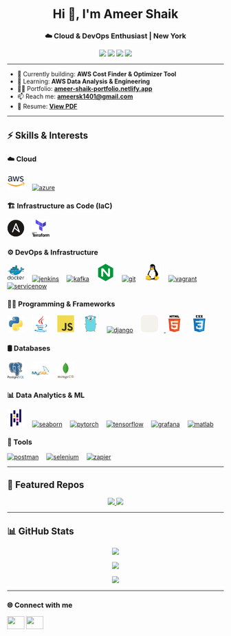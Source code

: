<!-- Header -->
<h1 align="center">Hi 👋, I'm Ameer Shaik</h1>
<h3 align="center">☁️ Cloud & DevOps Enthusiast | New York</h3>

<p align="center">
  <a href="mailto:ameersk1401@gmail.com"><img src="https://img.shields.io/badge/Email-ameersk1401%40gmail.com-red?logo=gmail" /></a>
  <a href="https://www.linkedin.com/in/ameer-shaik-087791218/" target="_blank"><img src="https://img.shields.io/badge/LinkedIn-Ameer%20Shaik-blue?logo=linkedin" /></a>
  <a href="https://ameer-shaik-portfolio.netlify.app/" target="_blank"><img src="https://img.shields.io/badge/Portfolio-Live-14a1f0?logo=netlify" /></a>
  <a href="https://github.com/ameer-sk1401/Portfolio/blob/main/resume.pdf" target="_blank"><img src="https://img.shields.io/badge/Resume-PDF-4b8bbe?logo=readthedocs" /></a>
</p>

---

- 🔭 Currently building: **AWS Cost Finder & Optimizer Tool**
- 🌱 Learning: **AWS Data Analysis & Engineering**
- 👨‍💻 Portfolio: **[ameer-shaik-portfolio.netlify.app](https://ameer-shaik-portfolio.netlify.app/)**
- 📫 Reach me: **ameersk1401@gmail.com**
- 📄 Resume: **[View PDF](https://github.com/ameer-sk1401/Portfolio/blob/main/resume.pdf)**

---

## ⚡ Skills & Interests

<!-- ☁️ Cloud -->
### ☁️ Cloud
<p align="left">
  <a href="https://aws.amazon.com" target="_blank" rel="noreferrer"><img src="https://raw.githubusercontent.com/devicons/devicon/master/icons/amazonwebservices/amazonwebservices-original-wordmark.svg" alt="aws" width="40" height="40" style="margin-right:14px;"/></a>
  <a href="https://azure.microsoft.com/" target="_blank" rel="noreferrer"><img src="https://www.vectorlogo.zone/logos/microsoft_azure/microsoft_azure-icon.svg" alt="azure" width="40" height="40" style="margin-right:14px;"/></a>
</p>

<!-- 🏗 IaC -->
### 🏗 Infrastructure as Code (IaC)
<p align="left">
  <a href="https://www.ansible.com/" target="_blank" rel="noreferrer"><img src="https://raw.githubusercontent.com/devicons/devicon/master/icons/ansible/ansible-original.svg" alt="ansible" width="40" height="40" style="margin-right:14px;"/></a>
  <a href="https://www.terraform.io/" target="_blank" rel="noreferrer"><img src="https://raw.githubusercontent.com/devicons/devicon/master/icons/terraform/terraform-original-wordmark.svg" alt="terraform" width="40" height="40" style="margin-right:14px;"/></a>
</p>

<!-- ⚙️ DevOps & Infra -->
### ⚙️ DevOps & Infrastructure
<p align="left">
  <a href="https://www.docker.com/" target="_blank" rel="noreferrer"><img src="https://raw.githubusercontent.com/devicons/devicon/master/icons/docker/docker-original-wordmark.svg" alt="docker" width="40" height="40" style="margin-right:14px;"/></a>
  <a href="https://www.jenkins.io" target="_blank" rel="noreferrer"><img src="https://www.vectorlogo.zone/logos/jenkins/jenkins-icon.svg" alt="jenkins" width="40" height="40" style="margin-right:14px;"/></a>
  <a href="https://kafka.apache.org/" target="_blank" rel="noreferrer"><img src="https://www.vectorlogo.zone/logos/apache_kafka/apache_kafka-icon.svg" alt="kafka" width="40" height="40" style="margin-right:14px;"/></a>
  <a href="https://www.nginx.com" target="_blank" rel="noreferrer"><img src="https://raw.githubusercontent.com/devicons/devicon/master/icons/nginx/nginx-original.svg" alt="nginx" width="40" height="40" style="margin-right:14px;"/></a>
  <a href="https://git-scm.com/" target="_blank" rel="noreferrer"><img src="https://www.vectorlogo.zone/logos/git-scm/git-scm-icon.svg" alt="git" width="40" height="40" style="margin-right:14px;"/></a>
  <a href="https://www.linux.org/" target="_blank" rel="noreferrer"><img src="https://raw.githubusercontent.com/devicons/devicon/master/icons/linux/linux-original.svg" alt="linux" width="40" height="40" style="margin-right:14px;"/></a>
  <a href="https://www.vagrantup.com/" target="_blank" rel="noreferrer"><img src="https://www.vectorlogo.zone/logos/vagrantup/vagrantup-icon.svg" alt="vagrant" width="40" height="40" style="margin-right:14px;"/></a>
  <a href="https://www.servicenow.com/" target="_blank" rel="noreferrer"><img src="https://www.vectorlogo.zone/logos/servicenow/servicenow-icon.svg" alt="servicenow" width="40" height="40" style="margin-right:14px;"/></a>
</p>

<!-- 👨‍💻 Programming -->
### 👨‍💻 Programming & Frameworks
<p align="left">
  <a href="https://www.python.org" target="_blank" rel="noreferrer"><img src="https://raw.githubusercontent.com/devicons/devicon/master/icons/python/python-original.svg" alt="python" width="40" height="40" style="margin-right:14px;"/></a>
  <a href="https://www.java.com" target="_blank" rel="noreferrer"><img src="https://raw.githubusercontent.com/devicons/devicon/master/icons/java/java-original.svg" alt="java" width="40" height="40" style="margin-right:14px;"/></a>
  <a href="https://developer.mozilla.org/en-US/docs/Web/JavaScript" target="_blank" rel="noreferrer"><img src="https://raw.githubusercontent.com/devicons/devicon/master/icons/javascript/javascript-original.svg" alt="javascript" width="40" height="40" style="margin-right:14px;"/></a>
  <a href="https://golang.org" target="_blank" rel="noreferrer"><img src="https://raw.githubusercontent.com/devicons/devicon/master/icons/go/go-original.svg" alt="go" width="40" height="40" style="margin-right:14px;"/></a>
  <a href="https://www.djangoproject.com/" target="_blank" rel="noreferrer"><img src="https://cdn.worldvectorlogo.com/logos/django.svg" alt="django" width="40" height="40" style="margin-right:14px;"/></a>
  <a href="https://flask.palletsprojects.com/" target="_blank" rel="noreferrer" title="Flask">
    <!-- Inline Flask SVG so styling is consistent -->
    <svg width="40" height="40" viewBox="0 0 256 256" xmlns="http://www.w3.org/2000/svg" style="margin-right:14px;">
      <rect width="256" height="256" rx="60" fill="#F4F2ED"/><path d="M89.7778 193.926...Z" fill="black"/>
    </svg>
  </a>
  <a href="https://www.w3.org/html/" target="_blank" rel="noreferrer"><img src="https://raw.githubusercontent.com/devicons/devicon/master/icons/html5/html5-original-wordmark.svg" alt="html5" width="40" height="40" style="margin-right:14px;"/></a>
  <a href="https://www.w3schools.com/css/" target="_blank" rel="noreferrer"><img src="https://raw.githubusercontent.com/devicons/devicon/master/icons/css3/css3-original-wordmark.svg" alt="css3" width="40" height="40" style="margin-right:14px;"/></a>
</p>

<!-- 🛢 Databases -->
### 🛢 Databases
<p align="left">
  <a href="https://www.postgresql.org" target="_blank" rel="noreferrer"><img src="https://raw.githubusercontent.com/devicons/devicon/master/icons/postgresql/postgresql-original-wordmark.svg" alt="postgresql" width="40" height="40" style="margin-right:14px;"/></a>
  <a href="https://www.mysql.com/" target="_blank" rel="noreferrer"><img src="https://raw.githubusercontent.com/devicons/devicon/master/icons/mysql/mysql-original-wordmark.svg" alt="mysql" width="40" height="40" style="margin-right:14px;"/></a>
  <a href="https://www.mongodb.com/" target="_blank" rel="noreferrer"><img src="https://raw.githubusercontent.com/devicons/devicon/master/icons/mongodb/mongodb-original-wordmark.svg" alt="mongodb" width="40" height="40" style="margin-right:14px;"/></a>
</p>

<!-- 📊 Data / ML -->
### 📊 Data Analytics & ML
<p align="left">
  <a href="https://pandas.pydata.org/" target="_blank" rel="noreferrer"><img src="https://raw.githubusercontent.com/devicons/devicon/master/icons/pandas/pandas-original.svg" alt="pandas" width="40" height="40" style="margin-right:14px;"/></a>
  <a href="https://seaborn.pydata.org/" target="_blank" rel="noreferrer"><img src="https://seaborn.pydata.org/_images/logo-mark-lightbg.svg" alt="seaborn" width="40" height="40" style="margin-right:14px;"/></a>
  <a href="https://pytorch.org/" target="_blank" rel="noreferrer"><img src="https://www.vectorlogo.zone/logos/pytorch/pytorch-icon.svg" alt="pytorch" width="40" height="40" style="margin-right:14px;"/></a>
  <a href="https://www.tensorflow.org" target="_blank" rel="noreferrer"><img src="https://www.vectorlogo.zone/logos/tensorflow/tensorflow-icon.svg" alt="tensorflow" width="40" height="40" style="margin-right:14px;"/></a>
  <a href="https://grafana.com" target="_blank" rel="noreferrer"><img src="https://www.vectorlogo.zone/logos/grafana/grafana-icon.svg" alt="grafana" width="40" height="40" style="margin-right:14px;"/></a>
  <a href="https://www.mathworks.com/" target="_blank" rel="noreferrer"><img src="https://upload.wikimedia.org/wikipedia/commons/2/21/Matlab_Logo.png" alt="matlab" width="40" height="40" style="margin-right:14px;"/></a>
</p>

<!-- 🧰 Tools -->
### 🧰 Tools
<p align="left">
  <a href="https://postman.com" target="_blank" rel="noreferrer"><img src="https://www.vectorlogo.zone/logos/getpostman/getpostman-icon.svg" alt="postman" width="40" height="40" style="margin-right:14px;"/></a>
  <a href="https://www.selenium.dev" target="_blank" rel="noreferrer"><img src="https://raw.githubusercontent.com/detain/svg-logos/780f25886640cef088af994181646db2f6b1a3f8/svg/selenium-logo.svg" alt="selenium" width="40" height="40" style="margin-right:14px;"/></a>
  <a href="https://zapier.com" target="_blank" rel="noreferrer"><img src="https://www.vectorlogo.zone/logos/zapier/zapier-icon.svg" alt="zapier" width="40" height="40" style="margin-right:14px;"/></a>
</p>

---

## 📌 Featured Repos
<p align="center">
  <a href="https://github.com/ameer-sk1401/Portfolio">
    <img src="https://github-readme-stats.vercel.app/api/pin/?username=ameer-sk1401&repo=Portfolio&theme=tokyonight" />
  </a>
  <a href="https://github.com/ameer-sk1401/Job-Snooper">
    <img src="https://github-readme-stats.vercel.app/api/pin/?username=ameer-sk1401&repo=Job-Snooper&theme=tokyonight" />
  </a>
</p>

---

## 📊 GitHub Stats
<p align="center">
  <img src="https://github-readme-stats.vercel.app/api?username=ameer-sk1401&show_icons=true&theme=tokyonight" height="160"/>
</p>
<p align="center">
  <img src="https://github-readme-streak-stats.herokuapp.com/?user=ameer-sk1401&theme=tokyonight" height="160"/>
</p>
<p align="center">
  <img src="https://github-readme-stats.vercel.app/api/top-langs/?username=ameer-sk1401&layout=compact&theme=tokyonight" height="160"/>
</p>

---

### 🌐 Connect with me
<p align="left">
  <a href="https://www.linkedin.com/in/ameer-shaik-087791218/" target="_blank"><img align="center" src="https://raw.githubusercontent.com/rahuldkjain/github-profile-readme-generator/master/src/images/icons/Social/linked-in-alt.svg" height="30" width="40" /></a>
  <a href="mailto:ameersk1401@gmail.com" target="_blank"><img align="center" src="https://cdn-icons-png.flaticon.com/512/281/281769.png" height="30" width="40" /></a>
</p>

